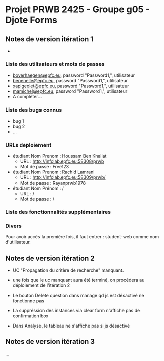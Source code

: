 # Projet PRWB 2425 - Groupe g05 - Djote Forms

## Notes de version itération 1

*


### Liste des utilisateurs et mots de passes

* boverhaegen@epfc.eu, password "Password1,", utilisateur
* bepenelle@epfc.eu, password "Password1,", utilisateur
* xapigeolet@epfc.eu, password "Password1,", utilisateur
* mamichel@epfc.eu, password "Password1,", utilisateur
* A compléter...

### Liste des bugs connus

* bug 1
* bug 2
* ...

### URLs deploiement

* étudiant Nom Prenom : Houssam Ben Khallat
  * URL : http://infolab.epfc.eu:58308/prwb
  * Mot de passe : Free123 
* étudiant Nom Prenom : Rachid Lamrani
  * URL : http://infolab.epfc.eu:58309/prwb/
  * Mot de passe : Rayanprwb1978
* étudiant Nom Prénom : /
  * URL : /
  * Mot de passe : /

### Liste des fonctionnalités supplémentaires

### Divers

Pour avoir accès la première fois, il faut entrer :
student-web comme nom d'utilisateur.



## Notes de version itération 2

* UC "Propagation du critère de recherche" manquant.
* une fois que le uc manquant aura été terminé,
on procèdera au déploiement de l'itération 2


* Le bouton Delete question dans manage qd js est désactivé ne fonctionne pas
* La suppréssion des instances via clear form n'affiche pas de confirmation box
* Dans Analyse, le tableau ne s'affiche pas si js désactivé

## Notes de version itération 3

...